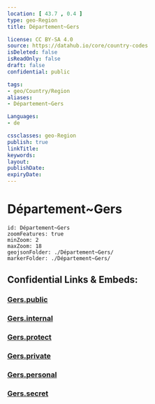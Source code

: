 ```yaml
---
location: [ 43.7 , 0.4 ] 
type: geo-Region
title: Département~Gers

license: CC BY-SA 4.0
source: https://datahub.io/core/country-codes
isDeleted: false
isReadOnly: false
draft: false
confidential: public

tags:
- geo/Country/Region
aliases:
- Département~Gers

Languages:
- de

cssclasses: geo-Region
publish: true
linkTitle: 
keywords: 
layout: 
publishDate: 
expiryDate: 
---
```


# Département~Gers

```leaflet
id: Département~Gers
zoomFeatures: true 
minZoom: 2 
maxZoom: 18
geojsonFolder: ./Département~Gers/
markerFolder: ./Département~Gers/
```


## Confidential Links & Embeds: 

### [Gers.public](/_public/\Earth\Continent\Europe\Europe~West\France\regions~France\Occitanie\departments~OccitanieGers.public.md) 

### [Gers.internal](/_internal/\Earth\Continent\Europe\Europe~West\France\regions~France\Occitanie\departments~OccitanieGers.internal.md) 

### [Gers.protect](/_protect/\Earth\Continent\Europe\Europe~West\France\regions~France\Occitanie\departments~OccitanieGers.protect.md) 

### [Gers.private](/_private/\Earth\Continent\Europe\Europe~West\France\regions~France\Occitanie\departments~OccitanieGers.private.md) 

### [Gers.personal](/_personal/\Earth\Continent\Europe\Europe~West\France\regions~France\Occitanie\departments~OccitanieGers.personal.md) 

### [Gers.secret](/_secret/\Earth\Continent\Europe\Europe~West\France\regions~France\Occitanie\departments~OccitanieGers.secret.md)

